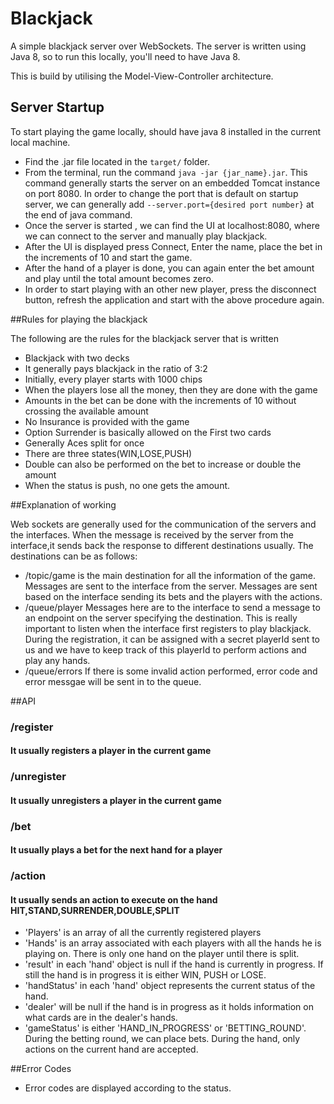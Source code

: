 # Blackjack

 A simple blackjack server over WebSockets. The server is written using Java 8, so to run this locally, you'll need to have Java 8.
 
 This is build by utilising the Model-View-Controller architecture.
 ## Server Startup
 To start playing the game locally, should have java 8 installed in the current local machine.
 
 * Find the .jar file located in the `target/` folder.
 * From the terminal, run the command `java -jar {jar_name}.jar`. This command generally starts the server on an embedded Tomcat instance on port 8080. In order to change the port that is default on startup server, we can generally add `--server.port={desired port number}` at the end of java command.
 * Once the server is started , we can find the UI at localhost:8080, where we can connect to the server and manually play blackjack.
 * After the UI is displayed press Connect, Enter the name, place the bet in the increments of 10 and start the game.
 * After the hand of a player is done, you can again enter the bet amount and play until the total amount becomes zero.
 * In order to start playing with an other new player, press the disconnect button, refresh the application and start with the above procedure again.
 
 ##Rules for playing the blackjack
 
 The following are the rules for the blackjack server that is written
 
 * Blackjack with two decks
 * It generally pays blackjack in the ratio of 3:2
 * Initially, every player starts with 1000 chips
 * When the players lose all the money, then they are done with the game
 * Amounts in the bet can be done with the increments of 10 without crossing the available amount
 * No Insurance is provided with the game
 * Option Surrender is basically allowed on the First two cards
 * Generally Aces split for once
 * There are three states(WIN,LOSE,PUSH)
 * Double can also be performed on the bet to increase or double the amount
 * When the status is push, no one gets the amount.
 
 
 ##Explanation of working
 
 Web sockets are generally used for the communication of the servers and the interfaces. When the message is received by the server from the interface,it sends back the response to different destinations usually. The destinations can be as follows:
 
* /topic/game is the main destination for all the information of the game. Messages are sent to the interface from the server. Messages are sent based on the interface sending its bets and the players with the actions.
* /queue/player Messages here are to the interface to send a message to an endpoint on the server specifying the destination. This is really important to listen when the interface first registers to play blackjack. During the registration, it can be assigned with a secret playerId sent to us and we have to keep track of this playerId to perform actions and play any hands.
* /queue/errors If there is some invalid action performed, error code and error messgae will be sent in to the queue.


##API 

### /register
#### It usually registers a player in the current game

### /unregister
#### It usually unregisters a player in the current game

### /bet
#### It usually plays a bet for the next hand for a player

### /action
#### It usually sends an action to execute on the hand HIT,STAND,SURRENDER,DOUBLE,SPLIT

* 'Players' is an array of all the currently registered players
*  'Hands' is an array associated with each players with all the hands he is playing on. There is only one hand on the player until there is split.
* 'result' in each 'hand' object is null if the hand is currently in progress. If still the hand is in progress it is either WIN, PUSH or LOSE.
* 'handStatus' in each 'hand' object represents the current status of the hand. 
* 'dealer' will be null if the hand is in progress as it holds information on what cards are in the dealer's hands.
* 'gameStatus' is either 'HAND_IN_PROGRESS' or 'BETTING_ROUND'. During the betting round, we can place bets. During the hand, only actions on the current hand are accepted.


##Error Codes

* Error codes are displayed according to the status.
 

 

